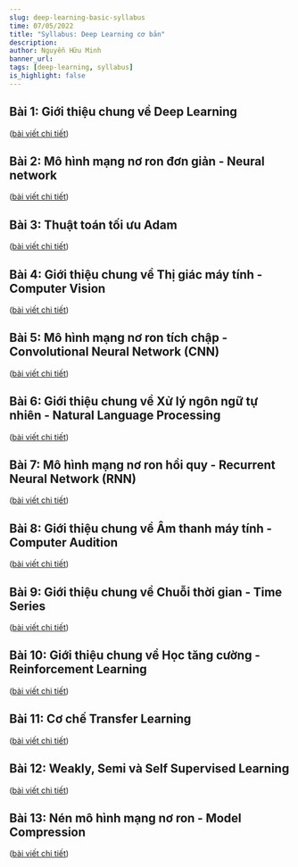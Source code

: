 ```yaml
---
slug: deep-learning-basic-syllabus
time: 07/05/2022
title: "Syllabus: Deep Learning cơ bản"
description: 
author: Nguyễn Hữu Minh
banner_url: 
tags: [deep-learning, syllabus]
is_highlight: false
---
```


## Bài 1: Giới thiệu chung về Deep Learning

([bài viết chi tiết](/blog/deep-learning-introduction/))

## Bài 2: Mô hình mạng nơ ron đơn giản - Neural network

([bài viết chi tiết](/blog/neural-network/))

## Bài 3: Thuật toán tối ưu Adam

([bài viết chi tiết](/blog/adam-optimizer/))

## Bài 4: Giới thiệu chung về Thị giác máy tính - Computer Vision

([bài viết chi tiết](/blog/computer-vision/))

## Bài 5: Mô hình mạng nơ ron tích chập - Convolutional Neural Network (CNN)

([bài viết chi tiết](/blog/convolutional-neural-network/))

## Bài 6: Giới thiệu chung về Xử lý ngôn ngữ tự nhiên - Natural Language Processing

([bài viết chi tiết](/blog/natural-language-processing/))

## Bài 7: Mô hình mạng nơ ron hồi quy - Recurrent Neural Network (RNN)

([bài viết chi tiết](/blog/recurrent-neural-network/))

## Bài 8: Giới thiệu chung về Âm thanh máy tính - Computer Audition

([bài viết chi tiết](/blog/computer-audition/))

## Bài 9: Giới thiệu chung về Chuỗi thời gian - Time Series

([bài viết chi tiết](/blog/time-series/))

## Bài 10: Giới thiệu chung về Học tăng cường - Reinforcement Learning

([bài viết chi tiết](/blog/reinforcement-learning/))

## Bài 11: Cơ chế Transfer Learning

([bài viết chi tiết](/blog/transfer-learning/))

## Bài 12: Weakly, Semi và Self Supervised Learning

([bài viết chi tiết](/blog/weakly-semi-self-supervised-learning/))

## Bài 13: Nén mô hình mạng nơ ron - Model Compression

([bài viết chi tiết](/blog/model-compression/))
